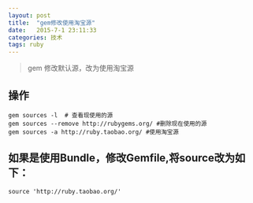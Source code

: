 ```yaml
---
layout: post
title:  "gem修改使用淘宝源"
date:   2015-7-1 23:11:33
categories: 技术
tags: ruby
---
```

> gem 修改默认源，改为使用淘宝源

## 操作
	gem sources -l  # 查看现使用的源
	gem sources --remove http://rubygems.org/ #删除现在使用的源
	gem sources -a http://ruby.taobao.org/ #使用淘宝源

## 如果是使用Bundle，修改Gemfile,将source改为如下：
	source 'http://ruby.taobao.org/'

[jekyll]:      http://jekyllrb.com
[jekyll-gh]:   https://github.com/jekyll/jekyll
[jekyll-help]: https://github.com/jekyll/jekyll-help
